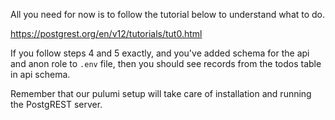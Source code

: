 All you need for now is to follow the tutorial below to understand what to do.

https://postgrest.org/en/v12/tutorials/tut0.html


If you follow steps 4 and 5 exactly, and you've added schema for the api and anon role to `.env` file,
then you should see records from the todos table in api schema.

Remember that our pulumi setup will take care of installation and running the PostgREST server.
